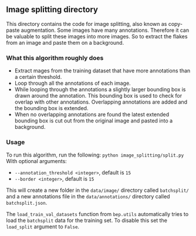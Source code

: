## Image splitting directory

This directory contains the code for image splitting, also known as copy-paste augmentation. Some images have many annotations. Therefore it can be valuable to split these images into more images. So to extract the flakes from an image and paste them on a background.

### What this algorithm roughly does
- Extract mages from the training dataset that have more annotations than a certain threshold.
- Loop through all the annotations of each image.
- While looping through the annotations a slightly larger bounding box is drawn around the annotation. This bounding box is used to check for overlap with other annotations. Overlapping annotations are added and the bounding box is extended.
- When no overlapping annotations are found the latest extended bounding box is cut out from the original image and pasted into a background.


### Usage

To run this algorithm, run the following:
`python image_splitting/split.py`
With optional arguments:
- `--annotation_threshold <integer>`, default is `15`
- `--border <integer>`, default is `15`

This will create a new folder in the `data/image/` directory called `batchsplit/` and a new annotations file in the `data/annotations/` directory called `batchsplit.json`.

The `load_train_val_datasets` function from `bep.utils` automatically tries to load the `batchsplit` data for the training set. To disable this set the `load_split` argument to `False`.